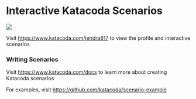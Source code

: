 # Interactive Katacoda Scenarios

[![](http://shields.katacoda.com/katacoda/jendra817/count.svg)](https://www.katacoda.com/jendra817 "Get your profile on Katacoda.com")

Visit https://www.katacoda.com/jendra817 to view the profile and interactive scenarios

### Writing Scenarios
Visit https://www.katacoda.com/docs to learn more about creating Katacoda scenarios

For examples, visit https://github.com/katacoda/scenario-example
